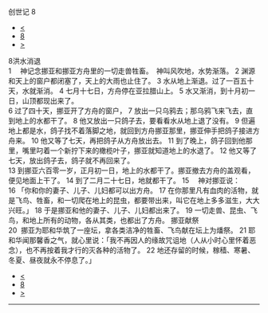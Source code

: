 ﻿





 创世记 8




* [<](bible/GEN07.md)
* [8](bible/GEN.md)
* [>](bible/GEN09.md)



 
8洪水消退  
1 　神记念挪亚和挪亚方舟里的一切走兽牲畜。　神叫风吹地，水势渐落。 
2 渊源和天上的窗户都闭塞了，天上的大雨也止住了。 
3 水从地上渐退。过了一百五十天，水就渐消。 
4 七月十七日，方舟停在亚拉腊山上。 
5 水又渐消，到十月初一日，山顶都现出来了。  
6 过了四十天，挪亚开了方舟的窗户， 
7 放出一只乌鸦去；那乌鸦飞来飞去，直到地上的水都干了。 
8 他又放出一只鸽子去，要看看水从地上退了没有。 
9 但遍地上都是水，鸽子找不着落脚之地，就回到方舟挪亚那里，挪亚伸手把鸽子接进方舟来。 
10 他又等了七天，再把鸽子从方舟放出去。 
11 到了晚上，鸽子回到他那里，嘴里叼着一个新拧下来的橄榄叶子，挪亚就知道地上的水退了。 
12 他又等了七天，放出鸽子去，鸽子就不再回来了。  
13 到挪亚六百零一岁，正月初一日，地上的水都干了。挪亚撤去方舟的盖观看，便见地面上干了。 
14 到了二月二十七日，地就都干了。 
15 　神对挪亚说： 
16 「你和你的妻子、儿子、儿妇都可以出方舟。 
17 在你那里凡有血肉的活物，就是飞鸟、牲畜，和一切爬在地上的昆虫，都要带出来，叫它在地上多多滋生，大大兴旺。」 
18 于是挪亚和他的妻子、儿子、儿妇都出来了。 
19 一切走兽、昆虫、飞鸟，和地上所有的动物，各从其类，也都出了方舟。 挪亚献祭  
20  挪亚为耶和华筑了一座坛，拿各类洁净的牲畜、飞鸟献在坛上为燔祭。 
21 耶和华闻那馨香之气，就心里说：「我不再因人的缘故咒诅地（人从小时心里怀着恶念），也不再按着我才行的灭各种的活物了。 
22 地还存留的时候，稼穑、寒暑、冬夏、昼夜就永不停息了。」 
* [<](bible/GEN07.md)
* [8](bible/GEN.md)
* [>](bible/GEN09.md)





---










